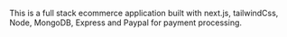 This is a full stack ecommerce application built with next.js, tailwindCss, Node, MongoDB, Express and Paypal for payment processing.

